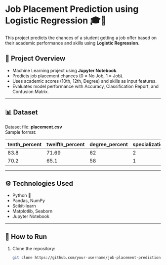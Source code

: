 # Job Placement Prediction using Logistic Regression 🎓💼

This project predicts the chances of a student getting a job offer based on their academic performance and skills using **Logistic Regression**.

## 📌 Project Overview
- Machine Learning project using **Jupyter Notebook**.
- Predicts job placement chances (0 = No Job, 1 = Job).
- Uses academic scores (10th, 12th, Degree) and skills as input features.
- Evaluates model performance with Accuracy, Classification Report, and Confusion Matrix.

---

## 📊 Dataset
Dataset file: **placement.csv**  
Sample format:

| tenth_percent | twelfth_percent | degree_percent | specialization | skills | english_score | job_offer |
|---------------|-----------------|----------------|----------------|--------|---------------|-----------|
| 83.8          | 71.69           | 62             | 2              | 5      | 8             | 1         |
| 70.2          | 65.1            | 58             | 1              | 3      | 6             | 0         |

---

## ⚙️ Technologies Used
- Python 🐍
- Pandas, NumPy
- Scikit-learn
- Matplotlib, Seaborn
- Jupyter Notebook

---

## 🚀 How to Run
1. Clone the repository:
   ```bash
   git clone https://github.com/your-username/job-placement-prediction.git
